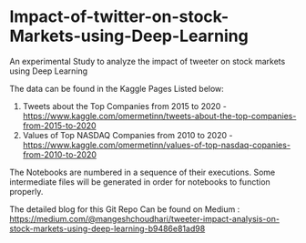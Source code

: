 # Impact-of-twitter-on-stock-Markets-using-Deep-Learning
An experimental Study to analyze the impact of tweeter on stock markets using Deep Learning

The data can be found in the Kaggle Pages Listed below:
1. Tweets about the Top Companies from 2015 to 2020 - https://www.kaggle.com/omermetinn/tweets-about-the-top-companies-from-2015-to-2020
2. Values of Top NASDAQ Companies from 2010 to 2020 - https://www.kaggle.com/omermetinn/values-of-top-nasdaq-copanies-from-2010-to-2020

The Notebooks are numbered in a sequence of their executions. Some intermediate files will be generated in order for notebooks to function properly.

The detailed blog for this Git Repo Can be found on Medium : https://medium.com/@mangeshchoudhari/tweeter-impact-analysis-on-stock-markets-using-deep-learning-b9486e81ad98
